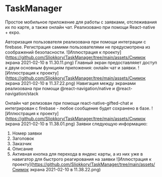 # TaskManager

Простое мобильное приложение для работы с заявками, отслеживания их по карте, а также онлайн чат.
Реализовано при помощи React-native + expo.

Авторизация пользователя реализована при помощи интеграции с firebase. Регистрация самими пользователями не предусмотрена из соображений безопасности.
![Иллюстрация к проекту](https://github.com/Sliokkory/TaskManager/tree/main/assets/Снимок экрана 2021-02-10 в 11.30.11.png)
Главный экран предоставляяет доступ к двум основным функциям приложения: онлайн чат и заявки.
![Иллюстрация к проекту](https://github.com/Sliokkory/TaskManager/tree/main/assets/Снимок экрана 2021-02-10 в 11.37.22.png)
Навигация между экранами реализована при помощи @react-navigation/native и @react-navigation/stack

Онлайн чат релизован при помощи react-native-gifted-chat и интегрирован с firebase - любое сообщение будет сохранено в базе.
![Иллюстрация к проекту](https://github.com/Sliokkory/TaskManager/tree/main/assets/Снимок экрана 2021-02-10 в 11.38.01.png)
Заявки следующую информацию:
1. Номер заявки
2. Заголовок
3. Заказчик
4. Описание
5. Активная кнопка для перехода в яндекс карты, а из них уже в навигатор для быстрого реагирования на заявки
![Иллюстрация к проекту](https://github.com/Sliokkory/TaskManager/tree/main/assets/Снимок экрана 2021-02-10 в 11.38.22.png)

